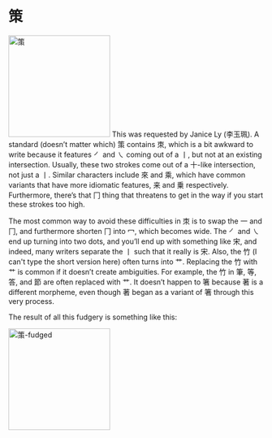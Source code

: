 ﻿# 策
<img src="https://github.com/damnedharvey/Regular-Script-Graphemics/blob/master/extra-cases-images/策.svg" alt="策" width=200/>
This was requested by Janice Ly (李玉珮). A standard (doesn’t matter which) 策 contains 朿, which is a bit awkward to write because it features ㇒ and ㇏ coming out of a 丨, but not at an existing intersection. Usually, these two strokes come out of a 十-like intersection, not just a 丨. Similar characters include 來 and 乘, which have common variants that have more idiomatic features, 来 and 乗 respectively. Furthermore, there’s that 冂 thing that threatens to get in the way if you start these strokes too high.

The most common way to avoid these difficulties in 朿 is to swap the 一 and 冂, and furthermore shorten 冂 into 冖, which becomes wide. The ㇒ and ㇏ end up turning into two dots, and you’ll end up with something like 宋, and indeed, many writers separate the 丨 such that it really is 宋. Also, the 竹 (I can't type the short version here) often turns into 艹. Replacing the 竹 with 艹 is common if it doesn’t create ambiguities. For example, the 竹 in 筆, 等, 答, and 節 are often replaced with 艹. It doesn’t happen to 箸 because 著 is a different morpheme, even though 著 began as a variant of 箸 through this very process.

The result of all this fudgery is something like this:

<img src="https://github.com/damnedharvey/Regular-Script-Graphemics/blob/master/extra-cases-images/策a.svg" alt="策-fudged" width=200/>